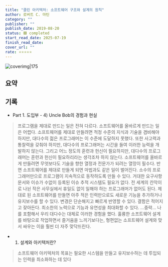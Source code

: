 ```yaml
---
title: "클린 아키텍처: 소프트웨어 구조와 설계의 원칙"
author: 로버트 C. 마틴
category: ""
publisher: ""
publish_date: 2019-08-20
status: 🟩 completed
start_read_date: 2025-07-19
finish_read_date:
cover_url: ""
rate: ⭐️⭐️⭐️⭐️⭐️
---
```

![coverimg|175]()
## 요약

## 기록
- Part 1. 도입부 - 4) Uncle Bob의 경험과 현실
>프로그램을 제대로 만드는 일은 전혀 다르다. 소프트웨어를 올바르게 만드는 일은 어렵다. 소프트웨어를 제대로 만들려면 적정 수준의 지식과 기술을 겸비해야 하지만, 대다수의 젊은 프로그래머는 이 수준에 도달하지 못했다. 또한 사고력과 통찰력을 갖춰야 하지만, 대다수의 프로그래머는 시간을 들여 이러한 능력을 개발하지 않는다. 그리고 어느 정도의 훈련과 헌신이 필요하지만, 대다수의 프로그래머는 훈련과 헌신이 필요하리라는 생각조차 하지 않는다. 소프트웨어를 올바르게 만들려면 무엇보다도 기술을 향한 열정과 전문가가 되려는 열망이 필수다.
>반면 소프트웨어를 제대로 만들게 되면 마법과도 같은 일이 벌어진다. 소수의 프로그래머만으로 프로그램이 지속적으로 동작하도록 만들 수 있다. 거대한 요구사항 문서와 이슈가 수없이 등록된 이슈 추적 시스템도 필요가 없다. 전 세계의 칸막이로 나뉜 작은 사무실에서 휴일도 없이 일해야 하는 프로그래머가 없어도 된다. 
>제대로 된 소프트웨어를 만들면 아주 적은 인력만으로도 새로운 기능을 추가하거나 유지보수를 할 수 있다. 변경은 단순해지고 빠르게 반영할 수 있다. 결함은 적어지고 잦아든다. 최소한의 노력으로 기능과 유연성을 최대화할 수 있다.
>...중략...
>나를 포함해서 우리 대다수는 대체로 이러한 경험을 했다. 훌륭한 소프트웨어 설계를 바탕으로 작업하면서 즐거움을 느끼기보다는, 형편없는 소프트웨어 설계와 맞서 싸우는 이을 훨씬 더 자주 맞닥뜨린다.

- 1. 설계와 아키텍처란?
> 소프트웨어 아키텍처의 목표는 
> 필요한 시스템을 만들고 유지보수하는 데 투입되는 인력을 최소화하는 데 있다